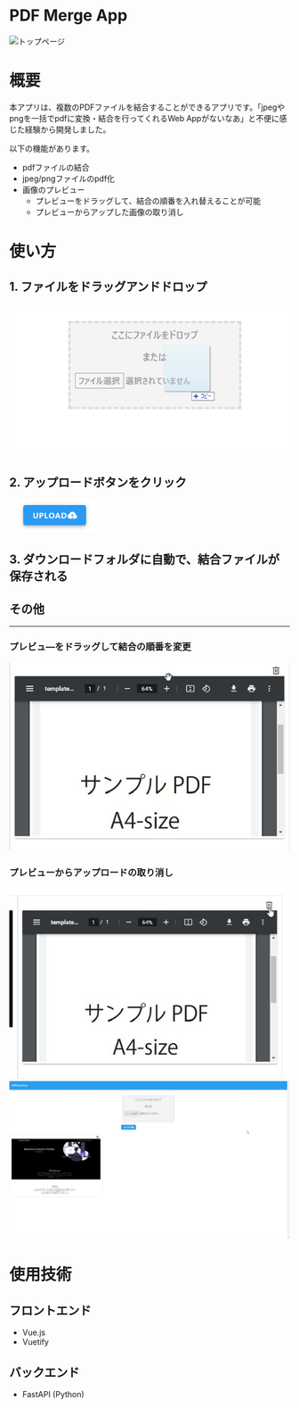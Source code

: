# PDF Merge App
![トップページ](https://hzmintech.com/img/sample-merge.b3d79616.png)

# 概要
本アプリは、複数のPDFファイルを結合することができるアプリです。「jpegやpngを一括でpdfに変換・結合を行ってくれるWeb Appがないなあ」と不便に感じた経験から開発しました。

以下の機能があります。
- pdfファイルの結合
- jpeg/pngファイルのpdf化
- 画像のプレビュー
  - プレビューをドラッグして、結合の順番を入れ替えることが可能
  - プレビューからアップした画像の取り消し

# 使い方
## 1. ファイルをドラッグアンドドロップ
![ファイルをドラッグアンドドロップする写真](fig/dropImage.png)

## 2. アップロードボタンをクリック
![Uploadボタン](fig/uploadButton.png)

## 3. ダウンロードフォルダに自動で、結合ファイルが保存される

## その他
---
### プレビュ―をドラッグして結合の順番を変更

![pdf結合の順番変更](fig/dragPreview.jpg)
### プレビューからアップロードの取り消し

![画像の削除](fig/delete.jpg)
![取り消し後](fig/after_delete.jpg)

# 使用技術
## フロントエンド
- Vue.js
- Vuetify

## バックエンド
- FastAPI (Python)